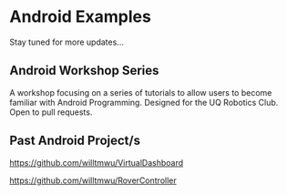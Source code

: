 # Android Examples
Stay tuned for more updates...

## Android Workshop Series
A workshop focusing on a series of tutorials to allow users to become familiar with Android Programming. 
Designed for the UQ Robotics Club. Open to pull requests. 


## Past Android Project/s

https://github.com/willtmwu/VirtualDashboard

https://github.com/willtmwu/RoverController

